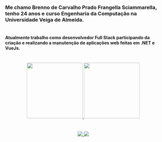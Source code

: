 <div>
    <h3>
        Me chamo Brenno de Carvalho Prado Frangella Sciammarella, tenho 24 anos e curso Engenharia da Computação na Universidade Veiga de Almeida.
    </h3>
    <h1></h1>
    <h4>
        Atualmente trabalho como desenvolvedor Full Stack participando da criação e realizando a manutenção de aplicações web feitas em .NET e VueJs.
    </h4>
</div>

<h1></h1>

<div align="center">
  <a href="https://github.com/SciammarellaBrenno">
    <img height="180em" src="https://github-readme-stats.vercel.app/api?username=SciammarellaBrenno&show_icons=true&theme=dark&include_all_commits=true&count_private=true"/>
    <img height="180em" src="https://github-readme-stats.vercel.app/api/top-langs/?username=SciammarellaBrenno&layout=compact&langs_count=7&theme=dark"/>
  </a>
</div>

<h1></h1>

<div align="center">
    <a href="https://www.linkedin.com/in/brenno-sciammarella-91a43a140/" target="_blank"><img src="https://img.shields.io/badge/-LinkedIn-%230077B5?style=for-the-badge&logo=linkedin&logoColor=white" target="_blank"/>
    <a href = "mailto:brenno.s97@gmail.com"><img src="https://img.shields.io/badge/-Gmail-%23333?style=for-the-badge&logo=gmail&logoColor=white" target="_blank"/>
</div>